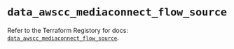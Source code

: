 # `data_awscc_mediaconnect_flow_source`

Refer to the Terraform Registory for docs: [`data_awscc_mediaconnect_flow_source`](https://registry.terraform.io/providers/hashicorp/awscc/0.70.0/docs/data-sources/mediaconnect_flow_source).
